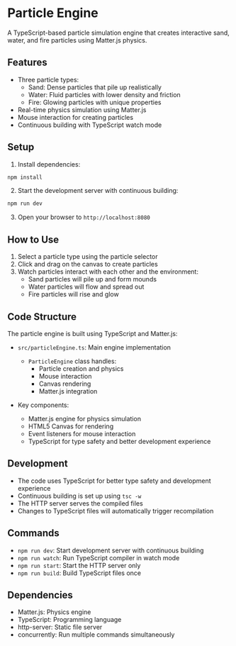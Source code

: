 # Particle Engine

A TypeScript-based particle simulation engine that creates interactive sand, water, and fire particles using Matter.js physics.

## Features

- Three particle types:
  - Sand: Dense particles that pile up realistically
  - Water: Fluid particles with lower density and friction
  - Fire: Glowing particles with unique properties
- Real-time physics simulation using Matter.js
- Mouse interaction for creating particles
- Continuous building with TypeScript watch mode

## Setup

1. Install dependencies:
```bash
npm install
```

2. Start the development server with continuous building:
```bash
npm run dev
```

3. Open your browser to `http://localhost:8080`

## How to Use

1. Select a particle type using the particle selector
2. Click and drag on the canvas to create particles
3. Watch particles interact with each other and the environment:
   - Sand particles will pile up and form mounds
   - Water particles will flow and spread out
   - Fire particles will rise and glow

## Code Structure

The particle engine is built using TypeScript and Matter.js:

- `src/particleEngine.ts`: Main engine implementation
  - `ParticleEngine` class handles:
    - Particle creation and physics
    - Mouse interaction
    - Canvas rendering
    - Matter.js integration

- Key components:
  - Matter.js engine for physics simulation
  - HTML5 Canvas for rendering
  - Event listeners for mouse interaction
  - TypeScript for type safety and better development experience

## Development

- The code uses TypeScript for better type safety and development experience
- Continuous building is set up using `tsc -w`
- The HTTP server serves the compiled files
- Changes to TypeScript files will automatically trigger recompilation

## Commands

- `npm run dev`: Start development server with continuous building
- `npm run watch`: Run TypeScript compiler in watch mode
- `npm run start`: Start the HTTP server only
- `npm run build`: Build TypeScript files once

## Dependencies

- Matter.js: Physics engine
- TypeScript: Programming language
- http-server: Static file server
- concurrently: Run multiple commands simultaneously 